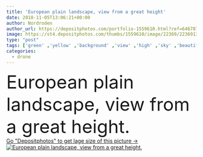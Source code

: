 ```yaml
---
title: 'European plain landscape, view from a great height'
date: 2018-11-05T13:06:21+00:00
author: Nordroden
author_url: https://depositphotos.com/portfolio-1559610.html?ref=64678756
image: https://st4.depositphotos.com/thumbs/1559610/image/22369/223691376/api_thumb_450.jpg?forcejpeg=true
type: "post"
tags: ['green' ,'yellow' ,'background' ,'view' ,'high' ,'sky' ,'beautiful' ,'day' ,'summer' ,'grass' ,'sunlight' ,'meadow' ,'field' ,'nature' ,'environment' ,'plant' ,'rural' ,'air' ,'sunny' ,'landscape' ,'village' ,'industry' ,'agriculture' ,'forest' ,'countryside' ,'scenery' ,'scenic' ,'farming' ,'agricultural' ,'panoramic' ,'europe' ,'russia' ,'country' ,'farmland' ,'land' ,'cultivated' ,'birds' ,'above' ,'aerial' ,'drone' ,'quadrupter' ]
categories: 
  - drone
---
```

<div aling="center">
            <font size="60"> European plain landscape, view from a great height.</font>   
</div>
<div>
    <a href='https://st4.depositphotos.com/thumbs/1559610/image/22369/223691376/api_thumb_450.jpg?forcejpeg=true?ref=64678756' target=_blank > Go "Depositphotos" to get lage size of this picture ->
        <img href='https://st4.depositphotos.com/thumbs/1559610/image/22369/223691376/api_thumb_450.jpg?forcejpeg=true?ref=64678756' src='https://st4.depositphotos.com/1559610/22369/i/950/depositphotos_223691376-stock-photo-european-plain-landscape-view-from.jpg?forcejpeg=true' alt='European plain landscape, view from a great height.' >
    </a>
</div>
